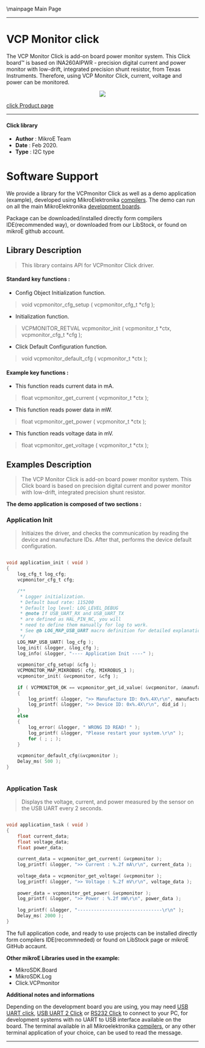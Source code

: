 \mainpage Main Page
 
---
# VCP Monitor click

The VCP Monitor Click is add-on board power monitor system. This Click board™ is based on INA260AIPWR - precision digital current and power monitor with low-drift, integrated precision shunt resistor, from Texas Instruments. Therefore, using VCP Monitor Click, current, voltage and power can be monitored.

<p align="center">
  <img src="https://download.mikroe.com/images/click_for_ide/vcpmonitor_click.png">
</p>

[click Product page](https://www.mikroe.com/vcp-monitor-click)

---


#### Click library 

- **Author**        : MikroE Team
- **Date**          : Feb 2020.
- **Type**          : I2C type


# Software Support

We provide a library for the VCPmonitor Click 
as well as a demo application (example), developed using MikroElektronika 
[compilers](https://shop.mikroe.com/compilers). 
The demo can run on all the main MikroElektronika [development boards](https://shop.mikroe.com/development-boards).

Package can be downloaded/installed directly form compilers IDE(recommended way), or downloaded from our LibStock, or found on mikroE github account. 

## Library Description

> This library contains API for VCPmonitor Click driver.

#### Standard key functions :

- Config Object Initialization function.
> void vcpmonitor_cfg_setup ( vcpmonitor_cfg_t *cfg ); 
 
- Initialization function.
> VCPMONITOR_RETVAL vcpmonitor_init ( vcpmonitor_t *ctx, vcpmonitor_cfg_t *cfg );

- Click Default Configuration function.
> void vcpmonitor_default_cfg ( vcpmonitor_t *ctx );


#### Example key functions :

- This function reads current data in mA.
> float vcpmonitor_get_current ( vcpmonitor_t *ctx );
 
- This function reads power data in mW.
> float vcpmonitor_get_power ( vcpmonitor_t *ctx );

- This function reads voltage data in mV.
> float vcpmonitor_get_voltage ( vcpmonitor_t *ctx );

## Examples Description

> The VCP Monitor Click is add-on board power monitor system. This Click board is 
> based on precision digital current and power monitor with low-drift, integrated 
> precision shunt resistor. 

**The demo application is composed of two sections :**

### Application Init 

> Initiaizes the driver, and checks the communication by reading the device and manufacture IDs.
> After that, performs the device default configuration.

```c

void application_init ( void )
{
    log_cfg_t log_cfg;
    vcpmonitor_cfg_t cfg;

    /** 
     * Logger initialization.
     * Default baud rate: 115200
     * Default log level: LOG_LEVEL_DEBUG
     * @note If USB_UART_RX and USB_UART_TX 
     * are defined as HAL_PIN_NC, you will 
     * need to define them manually for log to work. 
     * See @b LOG_MAP_USB_UART macro definition for detailed explanation.
     */
    LOG_MAP_USB_UART( log_cfg );
    log_init( &logger, &log_cfg );
    log_info( &logger, "---- Application Init ----" );
    
    vcpmonitor_cfg_setup( &cfg );
    VCPMONITOR_MAP_MIKROBUS( cfg, MIKROBUS_1 );
    vcpmonitor_init( &vcpmonitor, &cfg );
    
    if ( VCPMONITOR_OK == vcpmonitor_get_id_value( &vcpmonitor, &manufacture_id, &did_id ) )
    {
        log_printf( &logger, ">> Manufacture ID: 0x%.4X\r\n", manufacture_id );
        log_printf( &logger, ">> Device ID: 0x%.4X\r\n", did_id );
    }
    else
    {
        log_error( &logger, " WRONG ID READ! " );
        log_printf( &logger, "Please restart your system.\r\n" );
        for ( ; ; );
    }
    
    vcpmonitor_default_cfg(&vcpmonitor );
    Delay_ms( 500 );
}
  
```

### Application Task

> Displays the voltage, current, and power measured by the sensor on the USB UART every 2 seconds.

```c

void application_task ( void )
{
    float current_data;
    float voltage_data;
    float power_data;
    
    current_data = vcpmonitor_get_current( &vcpmonitor );
    log_printf( &logger, ">> Current : %.2f mA\r\n", current_data );
     
    voltage_data = vcpmonitor_get_voltage( &vcpmonitor );
    log_printf( &logger, ">> Voltage : %.2f mV\r\n", voltage_data );
    
    power_data = vcpmonitor_get_power( &vcpmonitor );
    log_printf( &logger, ">> Power : %.2f mW\r\n", power_data );
    
    log_printf( &logger, "-------------------------------\r\n" );
    Delay_ms( 2000 );
} 

```

The full application code, and ready to use projects can be  installed directly form compilers IDE(recommneded) or found on LibStock page or mikroE GitHub accaunt.

**Other mikroE Libraries used in the example:** 

- MikroSDK.Board
- MikroSDK.Log
- Click.VCPmonitor

**Additional notes and informations**

Depending on the development board you are using, you may need 
[USB UART click](https://shop.mikroe.com/usb-uart-click), 
[USB UART 2 Click](https://shop.mikroe.com/usb-uart-2-click) or 
[RS232 Click](https://shop.mikroe.com/rs232-click) to connect to your PC, for 
development systems with no UART to USB interface available on the board. The 
terminal available in all Mikroelektronika 
[compilers](https://shop.mikroe.com/compilers), or any other terminal application 
of your choice, can be used to read the message.



---
